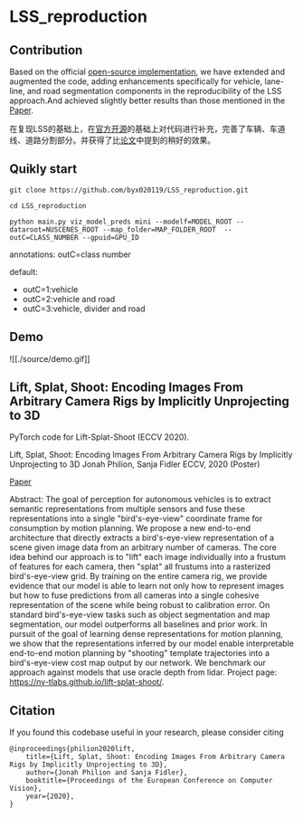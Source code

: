 # LSS_reproduction

## Contribution

Based on the official [open-source implementation](https://nv-tlabs.github.io/lift-splat-shoot/), we have extended and augmented the code, adding enhancements specifically for vehicle, lane-line, and road segmentation components in the reproducibility of the LSS approach.And achieved slightly better results than those mentioned in the [Paper](https://arxiv.org/abs/2008.05711).

在复现LSS的基础上，在[官方开源](https://nv-tlabs.github.io/lift-splat-shoot/)的基础上对代码进行补充，完善了车辆、车道线、道路分割部分。并获得了比[论文](https://arxiv.org/abs/2008.05711)中提到的稍好的效果。


## Quikly start

```shell
git clone https://github.com/byx020119/LSS_reproduction.git

cd LSS_reproduction

python main.py viz_model_preds mini --modelf=MODEL_ROOT --dataroot=NUSCENES_ROOT --map_folder=MAP_FOLDER_ROOT  --outC=CLASS_NUMBER --gpuid=GPU_ID
```
annotations: outC=class number

default:
- outC=1:vehicle
- outC=2:vehicle and road
- outC=3:vehicle, divider and road

## Demo

![[./source/demo.gif]]

## Lift, Splat, Shoot: Encoding Images From Arbitrary Camera Rigs by Implicitly Unprojecting to 3D
PyTorch code for Lift-Splat-Shoot (ECCV 2020).

Lift, Splat, Shoot: Encoding Images From Arbitrary Camera Rigs by Implicitly Unprojecting to 3D
Jonah Philion, Sanja Fidler
ECCV, 2020 (Poster)

[Paper](https://arxiv.org/abs/2008.05711)

Abstract: The goal of perception for autonomous vehicles is to extract semantic representations from multiple sensors and fuse these representations into a single "bird's-eye-view" coordinate frame for consumption by motion planning. We propose a new end-to-end architecture that directly extracts a bird's-eye-view representation of a scene given image data from an arbitrary number of cameras. The core idea behind our approach is to "lift" each image individually into a frustum of features for each camera, then "splat" all frustums into a rasterized bird's-eye-view grid. By training on the entire camera rig, we provide evidence that our model is able to learn not only how to represent images but how to fuse predictions from all cameras into a single cohesive representation of the scene while being robust to calibration error. On standard bird's-eye-view tasks such as object segmentation and map segmentation, our model outperforms all baselines and prior work. In pursuit of the goal of learning dense representations for motion planning, we show that the representations inferred by our model enable interpretable end-to-end motion planning by "shooting" template trajectories into a bird's-eye-view cost map output by our network. We benchmark our approach against models that use oracle depth from lidar. Project page: https://nv-tlabs.github.io/lift-splat-shoot/.



## Citation
If you found this codebase useful in your research, please consider citing
```
@inproceedings{philion2020lift,
    title={Lift, Splat, Shoot: Encoding Images From Arbitrary Camera Rigs by Implicitly Unprojecting to 3D},
    author={Jonah Philion and Sanja Fidler},
    booktitle={Proceedings of the European Conference on Computer Vision},
    year={2020},
}
```